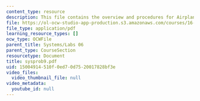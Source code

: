 ```yaml
---
content_type: resource
description: This file contains the overview and procedures for Airplane Construction.
file: https://ol-ocw-studio-app-production.s3.amazonaws.com/courses/16-01-unified-engineering-i-ii-iii-iv-fall-2005-spring-2006/15004914510f0ed70d7520017828bf3e_sysprob9.pdf
file_type: application/pdf
learning_resource_types: []
ocw_type: OCWFile
parent_title: Systems/Labs 06
parent_type: CourseSection
resourcetype: Document
title: sysprob9.pdf
uid: 15004914-510f-0ed7-0d75-20017828bf3e
video_files:
  video_thumbnail_file: null
video_metadata:
  youtube_id: null
---
```

